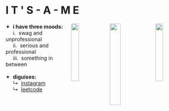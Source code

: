 # I T ' S - A - M E

<img align=right src = "https://github.com/quackleston/quackleston/assets/137237933/25d613a8-a50a-460f-b9e6-51ee1f0227ff" width=20%/>
<img align=right src = "https://github.com/quackleston/quackleston/assets/137237933/8ac0f0c7-0879-4422-bb05-94ba5034c591" width=23.8%/>
<img align=right src = "https://static.wikia.nocookie.net/atheal/images/2/2d/Duck.jpg/revision/latest/thumbnail/width/360/height/360?cb=20180722142252" width=20%/>

<div align=left width=20%>

✦  **i have three moods:**
  <br>     i.  swag and unprofessional
  <br>     ii.  serious and professional
  <br>     iii.  something in between
<br><br>
✦  **diguises:**
  <br>     ↳  <a href="https://www.instagram.com/quackleston/">instagram</a> 
  <br>     ↳  <a href="https://leetcode.com/quackleston/">leetcode </a>
  </div>
  <!--  
  ##
  <br>

✦  **education:**
  <br>     i.  kindergarten - grade 7: Trafalgar Elementary
  <br>     ii.  grade 8: Prince of Wales Secondary School

✦  **a little about me:**
  <br>     preferred name: Betty <br>     birthday: October 28 (10-2=8) <br>     hobbies: drawing, coding, playing the piano, and swimming

-->
